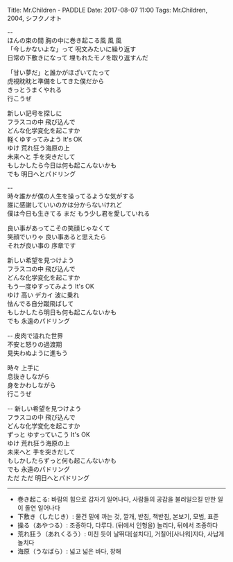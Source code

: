 Title: Mr.Children - PADDLE
Date: 2017-08-07 11:00
Tags: Mr.Children, 2004, シフクノオト


--  
ほんの束の間 胸の中に巻き起こる風 風 風  
「今しかないよな」って 呪文みたいに繰り返す  
日常の下敷きになって 埋もれたモノを取り返すんだ  
  
「甘い夢だ」と誰かがほざいてたって  
虎視眈眈と準備をしてきた僕だから  
きっとうまくやれる  
行こうぜ  
  
新しい記号を探しに  
フラスコの中 飛び込んで  
どんな化学変化を起こすか  
軽くゆすってみよう It's OK  
ゆけ 荒れ狂う海原の上  
未来へと 手を突きだして  
もしかしたら今日は何も起こんないかも  
でも 明日へとパドリング  
  
--  
時々誰かが僕の人生を操ってるような気がする  
誰に感謝していいのかは分からないけれど  
僕は今日も生きてる まだ もう少し君を愛していれる  
  
良い事があってこその笑顔じゃなくて  
笑顔でいりゃ 良い事あると思えたら  
それが良い事の 序章です  
  
新しい希望を見つけよう  
フラスコの中 飛び込んで  
どんな化学変化を起こすか  
もう一度ゆすってみよう It's OK  
ゆけ 高い デカイ 波に乗れ  
怯んでる自分蹴飛ばして  
もしかしたら明日も何も起こんないかも  
でも 永遠のパドリング  
  
--
皮肉で溢れた世界  
不安と怒りの過渡期  
見失わぬように進もう  
  
時々 上手に  
息抜きしながら  
身をかわしながら  
行こうぜ  
  
--
新しい希望を見つけよう  
フラスコの中 飛び込んで  
どんな化学変化を起こすか  
ずっと ゆすっていこう It's OK  
ゆけ 荒れ狂う海原の上  
未来へと 手を突きだして  
もしかしたらずっと何も起こんないかも  
でも 永遠のパドリング  
ただ ただ 明日へとパドリング  

---

>
- 巻き起こる: 바람의 힘으로 갑자기 일어나다, 사람들의 공감을 불러일으킬 만한 일이 돌연 일어나다
- 下敷き（したじき）: 물건 밑에 까는 것, 깔개, 받침, 책받침, 본보기, 모범, 표준
- 操る（あやつる）: 조종하다, 다루다. (뒤에서 인형을) 놀리다, 뒤에서 조종하다
- 荒れ狂う（あれくるう）: 미친 듯이 날뛰다[설치다], 거칠어[사나워]지다, 사납게 놀치다
- 海原（うなばら）: 넓고 넓은 바다, 창해
